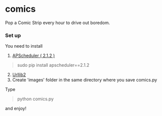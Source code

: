 comics
======

Pop a Comic Strip every hour to drive out boredom. 

### Set up 

You need to install 

1) [APScheduler ( 2.1.2 )](http://apscheduler.readthedocs.org/en/v2.1.2/index.html#)
> sudo pip install apscheduler==2.1.2
2) [Urllib2](https://docs.python.org/2/library/urllib2.html)
3) Create 'images' folder in the same directory where you save comics.py

Type 
> python comics.py 

and enjoy! 
